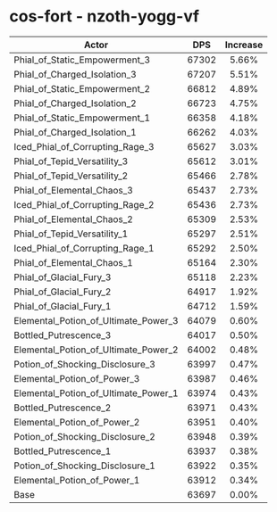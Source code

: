 # cos-fort - nzoth-yogg-vf
| Actor | DPS | Increase |
|---|:---:|:---:|
|Phial_of_Static_Empowerment_3|67302|5.66%|
|Phial_of_Charged_Isolation_3|67207|5.51%|
|Phial_of_Static_Empowerment_2|66812|4.89%|
|Phial_of_Charged_Isolation_2|66723|4.75%|
|Phial_of_Static_Empowerment_1|66358|4.18%|
|Phial_of_Charged_Isolation_1|66262|4.03%|
|Iced_Phial_of_Corrupting_Rage_3|65627|3.03%|
|Phial_of_Tepid_Versatility_3|65612|3.01%|
|Phial_of_Tepid_Versatility_2|65466|2.78%|
|Phial_of_Elemental_Chaos_3|65437|2.73%|
|Iced_Phial_of_Corrupting_Rage_2|65436|2.73%|
|Phial_of_Elemental_Chaos_2|65309|2.53%|
|Phial_of_Tepid_Versatility_1|65297|2.51%|
|Iced_Phial_of_Corrupting_Rage_1|65292|2.50%|
|Phial_of_Elemental_Chaos_1|65164|2.30%|
|Phial_of_Glacial_Fury_3|65118|2.23%|
|Phial_of_Glacial_Fury_2|64917|1.92%|
|Phial_of_Glacial_Fury_1|64712|1.59%|
|Elemental_Potion_of_Ultimate_Power_3|64079|0.60%|
|Bottled_Putrescence_3|64017|0.50%|
|Elemental_Potion_of_Ultimate_Power_2|64002|0.48%|
|Potion_of_Shocking_Disclosure_3|63997|0.47%|
|Elemental_Potion_of_Power_3|63987|0.46%|
|Elemental_Potion_of_Ultimate_Power_1|63974|0.43%|
|Bottled_Putrescence_2|63971|0.43%|
|Elemental_Potion_of_Power_2|63951|0.40%|
|Potion_of_Shocking_Disclosure_2|63948|0.39%|
|Bottled_Putrescence_1|63937|0.38%|
|Potion_of_Shocking_Disclosure_1|63922|0.35%|
|Elemental_Potion_of_Power_1|63912|0.34%|
|Base|63697|0.00%|
